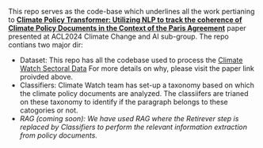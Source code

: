 This repo serves as the code-base which underlines all the work pertianing to [**Climate Policy Transformer: Utilizing NLP to track the coherence of Climate Policy Documents in the Context of the Paris Agreement**](https://aclanthology.org/2024.climatenlp-1.1/) 
paper presented at ACL2024 Climate Change and AI sub-group. The repo contians two major dir:
- Dataset: This repo has all the codebase used to process the [Climate Watch Sectoral Data](https://www.climatewatchdata.org/data-explorer/historical-emissions?historical-emissions-data-sources=climate-watch&historical-emissions-gases=all-ghg&historical-emissions-regions=All%20Selected&historical-emissions-sectors=total-including-lucf%2Ctotal-including-lucf&page=1)
           For more details on why, please visit the paper link proivded above.
- Classifiers: Climate Watch team has set-up a taxonomy based on which the climate policy documents are analyzed. The classiifers are trianed on these taxonomy to identify if the paragraph belongs to these catogories or not.
- *RAG (coming soon): We have used RAG where the Retirever step is replaced by Classifiers to perform the relevant information extraction from policy documents.*
